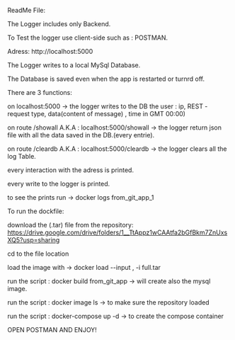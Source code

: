 ReadMe File:

The Logger includes only Backend.

To Test the logger use client-side such as : POSTMAN.

Adress: http://localhost:5000

The Logger writes to a local MySql Database.

The Database is saved even when the app is restarted or turnrd off.

There are 3 functions:

on localhost:5000 -> the logger writes to the DB the user : ip, REST - request type, data(content of message) , time in GMT 00:00)

on route /showall A.K.A :  localhost:5000/showall -> the logger return json file with all the data saved in the DB.(every entrie).

on route /cleardb A.K.A : localhost:5000/cleardb -> the logger clears all the log Table.


every interaction with the adress is printed.

every write to the logger is printed.

to see the prints run -> docker logs from_git_app_1 


To run the dockfile:

download the (.tar) file from the repository: https://drive.google.com/drive/folders/1__TtAppz1wCAAtfa2bGfBkm7ZnUxsXQ5?usp=sharing

cd to the file location

load the image with -> docker load --input , -i full.tar

run the script : docker build from_git_app -> will create also the mysql image.

run the script : docker image ls -> to make sure the repository loaded

run the script : docker-compose up -d -> to create the compose container 

OPEN POSTMAN AND ENJOY!
